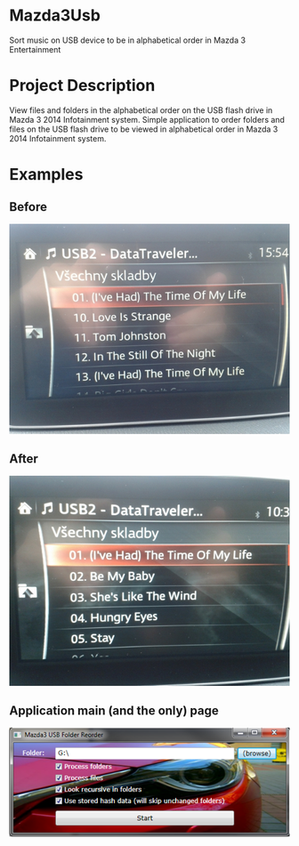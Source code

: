 # Mazda3Usb
Sort music on USB device to be in alphabetical order in Mazda 3 Entertainment

# Project Description
View files and folders in the alphabetical order on the USB flash drive in Mazda 3 2014 Infotainment system.
Simple application to order folders and files on the USB flash drive to be viewed in alphabetical order in Mazda 3 2014 Infotainment system.

# Examples
## Before
![](before.jpg)

## After
![](after.jpg)

## Application main (and the only) page
![](app.jpg)
